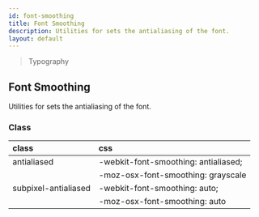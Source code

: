 ```yaml
---
id: font-smoothing
title: Font Smoothing
description: Utilities for sets the antialiasing of the font.
layout: default
---
```


> Typography

## Font Smoothing

Utilities for sets the antialiasing of the font.

### Class

| <span class="px-3 py-1 text-white bg-charcoal-100 rounded-full">class</span> | <span class="px-3 py-1 text-white bg-charcoal-100 rounded-full">css</span> |
|:--|:--|
| antialiased | -webkit-font-smoothing: antialiased; |
|  | -moz-osx-font-smoothing: grayscale |
| subpixel-antialiased | -webkit-font-smoothing: auto; |
|  | -moz-osx-font-smoothing: auto |

